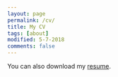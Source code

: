 ```yaml
---
layout: page
permalink: /cv/
title: My CV
tags: [about]
modified: 5-7-2018
comments: false
---
```


You can also download my [resume](https://github.com/zzh237/zzh237.github.io/blob/master/CV.pdf).
